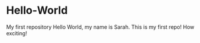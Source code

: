 # Hello-World
My first repository
Hello World, my name is Sarah. This is my first repo! How exciting!
